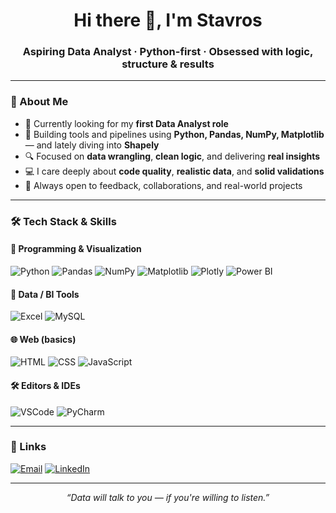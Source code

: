 <h1 align="center">Hi there 👋, I'm Stavros</h1>
<h3 align="center">Aspiring Data Analyst · Python-first · Obsessed with logic, structure & results</h3>

---

### 🧠 About Me

- 🎯 Currently looking for my **first Data Analyst role**
- 🧪 Building tools and pipelines using **Python, Pandas, NumPy, Matplotlib** — and lately diving into **Shapely**
- 🔍 Focused on **data wrangling**, **clean logic**, and delivering **real insights**
- 💻 I care deeply about **code quality**, **realistic data**, and **solid validations**
- 🤝 Always open to feedback, collaborations, and real-world projects

---
### 🛠️ Tech Stack & Skills

#### 🧮 Programming & Visualization  
![Python](https://img.shields.io/badge/Python-3776AB?style=for-the-badge&logo=python&logoColor=white) ![Pandas](https://img.shields.io/badge/Pandas-150458?style=for-the-badge&logo=pandas&logoColor=white) ![NumPy](https://img.shields.io/badge/NumPy-013243?style=for-the-badge&logo=numpy&logoColor=white) ![Matplotlib](https://img.shields.io/badge/Matplotlib-11557C?style=for-the-badge&logo=plotly&logoColor=white) ![Plotly](https://img.shields.io/badge/Plotly-3F4F75?style=for-the-badge&logo=plotly&logoColor=white) ![Power BI](https://img.shields.io/badge/Power%20BI-F2C811?style=for-the-badge&logo=powerbi&logoColor=black)

#### 💾 Data / BI Tools  
![Excel](https://img.shields.io/badge/Excel-217346?style=for-the-badge&logo=microsoft-excel&logoColor=white) ![MySQL](https://img.shields.io/badge/MySQL-005C84?style=for-the-badge&logo=mysql&logoColor=white)

#### 🌐 Web (basics)  
![HTML](https://img.shields.io/badge/HTML-E34F26?style=for-the-badge&logo=html5&logoColor=white) ![CSS](https://img.shields.io/badge/CSS-1572B6?style=for-the-badge&logo=css3&logoColor=white) ![JavaScript](https://img.shields.io/badge/JavaScript-F7DF1E?style=for-the-badge&logo=javascript&logoColor=black)

#### 🛠️ Editors & IDEs  
![VSCode](https://img.shields.io/badge/VSCode-007ACC?style=for-the-badge&logo=visualstudiocode&logoColor=white) ![PyCharm](https://img.shields.io/badge/PyCharm-000000?style=for-the-badge&logo=pycharm&logoColor=white)

---

### 🔗 Links

[![Email](https://img.shields.io/badge/Email-D14836?style=for-the-badge&logo=gmail&logoColor=white)](mailto:svlagk21@gmail.com)
[![LinkedIn](https://img.shields.io/badge/LinkedIn-0A66C2?style=for-the-badge&logo=linkedin&logoColor=white)](https://www.linkedin.com/in/stavros-vlagkogias/)



---

<p align="center">
  <em>“Data will talk to you — if you're willing to listen.”</em><br/>
</p>
